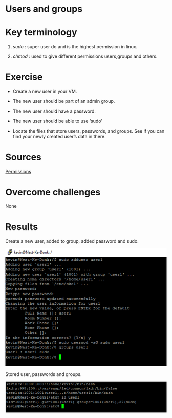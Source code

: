 # Users and groups



# Key terminology

1. *sudo* : super user do and is the highest permission in linux.

2. *chmod* : used to give different permissions users,groups and others.

# Exercise

* Create a new user in your VM. 

* The new user should be part of an admin group.

* The new user should have a password.

* The new user should be able to use ‘sudo’

* Locate the files that store users, passwords, and groups. See if you can find your newly created user’s data in there.


# Sources

[Permissions](https://www.geeksforgeeks.org/permissions-in-linux/)

# Overcome challenges

None

# Results

Create a new user, added to group, added password and sudo.

![Create a new user, added to group, added password and sudo.](https://github.com/Techgrounds-Cloud-9/cloud-9-KevinDonk0/blob/main/00_includes/LNX/LNX-04-00.PNG)

Stored user, passwords and groups.

![Stored user, passwords and groups.](https://github.com/Techgrounds-Cloud-9/cloud-9-KevinDonk0/blob/main/00_includes/LNX/LNX-04-01.PNG)
